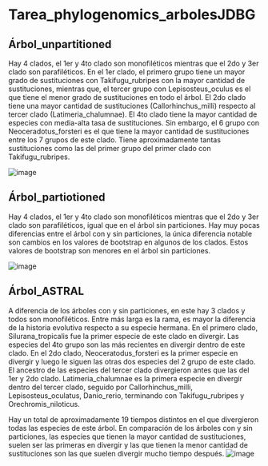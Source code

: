 # Tarea_phylogenomics_arbolesJDBG
## Árbol_unpartitioned
Hay 4 clados, el 1er y 4to clado son monofiléticos mientras que el 2do y 3er clado son parafiléticos. En el 1er clado, el primero grupo tiene un mayor grado de sustituciones con Takifugu_rubripes con la mayor cantidad de sustituciones, mientras que, el tercer grupo con Lepisosteus_oculus es el que tiene el menor grado de sustituciones en todo el árbol. El 2do clado tiene una mayor cantidad de sustituciones (Callorhinchus_milli) respecto al tercer clado (Latimeria_chalumnae). El 4to clado tiene la mayor cantidad de especies con media-alta tasa de sustituciones. Sin embargo, el 6 grupo con Neoceradotus_forsteri es el que tiene la mayor cantidad de sustituciones entre los 7 grupos de este clado. Tiene aproximadamente tantas sustituciones como las del primer grupo del primer clado con Takifugu_rubripes. 

![image](https://github.com/Espartano210/Tarea_phylogenomicsarbolesJDBG/assets/130587993/a864aec9-5c25-4b44-85c3-143134898966)

## Árbol_partiotioned
Hay 4 clados, el 1er y 4to clado son monofiléticos mientras que el 2do y 3er clado son parafiléticos, igual que en el árbol sin particiones. Hay muy pocas diferencias entre el árbol con y sin particiones, la única diferencia notable son cambios en los valores de bootstrap en algunos de los clados. Estos valores de bootstrap son menores en el árbol sin particiones.  

![image](https://github.com/Espartano210/Tarea_phylogenomicsarbolesJDBG/assets/130587993/e45a4ffb-c2ec-43b9-b9a7-5a867e801be6)

## Árbol_ASTRAL
A diferencia de los árboles con y sin particiones, en este hay 3 clados y todos son monofiléticos. Entre más larga es la rama, es mayor la diferencia de la historia evolutiva respecto a su especie hermana. En el primero clado, Silurana_tropicalis fue la primer especie de este clado en divergir. Las especies del 4to grupo son las más recientes en divergir dentro de este clado.
En el 2do clado, Neoceratodus_forsteri es la primer especie en divergir y luego le siguen las otras dos especies del 2 grupo de este clado.
El ancestro de las especies del tercer clado divergieron antes que las del 1er y 2do clado. Latimeria_chalumnae es la primera especie en divergir dentro del tercer clado, seguido por Callorhinchus_milli, Lepisosteus_oculatus, Danio_rerio, terminando con Takifugu_rubripes y Orechromis_niloticus.

Hay un total de aproximadamente 19 tiempos distintos en el que divergieron todas las especies de este árbol. En comparación de los árboles con y sin particiones, las especies que tienen la mayor cantidad de sustituciones, suelen ser las primeras en divergir y las que tienen la menor cantidad de sustituciones son las que suelen divergir mucho tiempo después.
![image](https://github.com/Espartano210/Tarea_phylogenomicsarbolesJDBG/assets/130587993/8e1e4b63-c40d-4d53-810b-d631a4113398)
